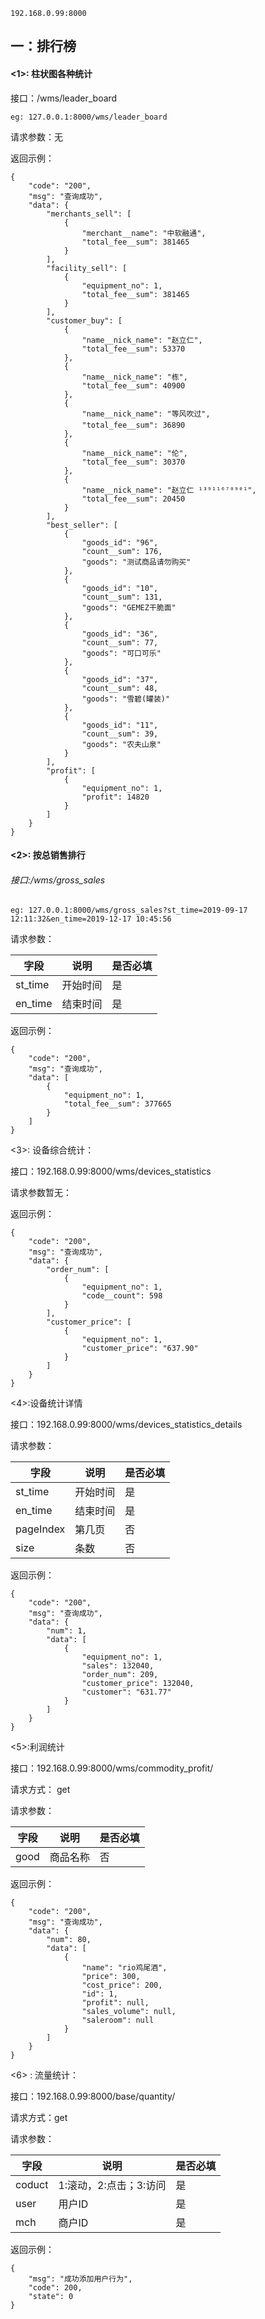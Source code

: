 ```
192.168.0.99:8000
```



## 一：排行榜



#### <1>: 柱状图各种统计

接口：/wms/leader_board

```
eg: 127.0.0.1:8000/wms/leader_board
```

请求参数：无

返回示例：

```
{
    "code": "200",
    "msg": "查询成功",
    "data": {
        "merchants_sell": [
            {
                "merchant__name": "中软融通",
                "total_fee__sum": 381465
            }
        ],
        "facility_sell": [
            {
                "equipment_no": 1,
                "total_fee__sum": 381465
            }
        ],
        "customer_buy": [
            {
                "name__nick_name": "赵立仁",
                "total_fee__sum": 53370
            },
            {
                "name__nick_name": "栋",
                "total_fee__sum": 40900
            },
            {
                "name__nick_name": "等风吹过",
                "total_fee__sum": 36890
            },
            {
                "name__nick_name": "伦",
                "total_fee__sum": 30370
            },
            {
                "name__nick_name": "赵立仁 ¹³⁹¹¹⁶⁷⁰⁹⁰¹",
                "total_fee__sum": 20450
            }
        ],
        "best_seller": [
            {
                "goods_id": "96",
                "count__sum": 176,
                "goods": "测试商品请勿购买"
            },
            {
                "goods_id": "10",
                "count__sum": 131,
                "goods": "GEMEZ干脆面"
            },
            {
                "goods_id": "36",
                "count__sum": 77,
                "goods": "可口可乐"
            },
            {
                "goods_id": "37",
                "count__sum": 48,
                "goods": "雪碧(罐装)"
            },
            {
                "goods_id": "11",
                "count__sum": 39,
                "goods": "农夫山泉"
            }
        ],
        "profit": [
            {
                "equipment_no": 1,
                "profit": 14820
            }
        ]
    }
}
```



#### <2>: 按总销售排行

###### 接口:/wms/gross_sales

```
eg: 127.0.0.1:8000/wms/gross_sales?st_time=2019-09-17 12:11:32&en_time=2019-12-17 10:45:56
```

请求参数：

| 字段    | 说明     | 是否必填 |
| ------- | -------- | -------- |
| st_time | 开始时间 | 是       |
| en_time | 结束时间 | 是       |

返回示例：

```
{
    "code": "200",
    "msg": "查询成功",
    "data": [
        {
            "equipment_no": 1,
            "total_fee__sum": 377665
        }
    ]
}
```

<3>: 设备综合统计：

接口：192.168.0.99:8000/wms/devices_statistics

请求参数暂无：

返回示例：

```
{
    "code": "200",
    "msg": "查询成功",
    "data": {
        "order_num": [
            {
                "equipment_no": 1,
                "code__count": 598
            }
        ],
        "customer_price": [
            {
                "equipment_no": 1,
                "customer_price": "637.90"
            }
        ]
    }
}
```

<4>:设备统计详情

接口：192.168.0.99:8000/wms/devices_statistics_details

请求参数：

| 字段      | 说明     | 是否必填 |
| --------- | -------- | -------- |
| st_time   | 开始时间 | 是       |
| en_time   | 结束时间 | 是       |
| pageIndex | 第几页   | 否       |
| size      | 条数     | 否       |

返回示例：

```
{
    "code": "200",
    "msg": "查询成功",
    "data": {
        "num": 1,
        "data": [
            {
                "equipment_no": 1,
                "sales": 132040,
                "order_num": 209,
                "customer_price": 132040,
                "customer": "631.77"
            }
        ]
    }
}
```

<5>:利润统计

接口：192.168.0.99:8000/wms/commodity_profit/

请求方式： get

请求参数：

| 字段 | 说明     | 是否必填 |
| ---- | -------- | -------- |
| good | 商品名称 | 否       |

返回示例：

```
{
    "code": "200",
    "msg": "查询成功",
    "data": {
        "num": 80,
        "data": [
            {
                "name": "rio鸡尾酒",
                "price": 300,
                "cost_price": 200,
                "id": 1,
                "profit": null,
                "sales_volume": null,
                "saleroom": null
            }
        ]
    }
}
```

<6> : 流量统计：

接口：192.168.0.99:8000/base/quantity/

请求方式：get

请求参数：

| 字段   | 说明                   | 是否必填 |
| ------ | ---------------------- | -------- |
| coduct | 1:滚动，2:点击；3:访问 | 是       |
| user   | 用户ID                 | 是       |
| mch    | 商户ID                 | 是       |

返回示例：

```
{
    "msg": "成功添加用户行为",
    "code": 200,
    "state": 0
}
```

